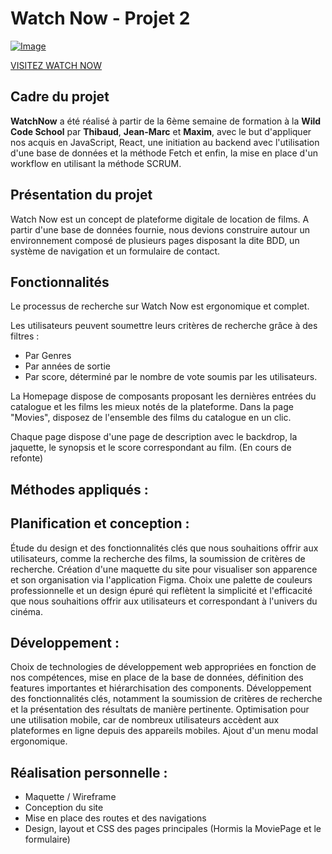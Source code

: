# Watch Now - Projet 2

[![Image](https://i.goopics.net/n380ck.png)](https://goopics.net/i/n380ck)


[VISITEZ WATCH NOW](https://watch-now.remote-fr-3.wilders.dev)


## Cadre du projet
__WatchNow__ a été réalisé à partir de la 6ème semaine de formation à la **Wild Code School** par **Thibaud**, **Jean-Marc** et **Maxim**, avec le but d'appliquer nos acquis en JavaScript, React, une initiation au backend avec l'utilisation d'une base de données et la méthode Fetch et enfin, la mise en place d'un workflow en utilisant la méthode SCRUM.

## Présentation du projet

Watch Now est un concept de plateforme digitale de location de films.
A partir d'une base de données fournie, nous devions construire autour un environnement composé de plusieurs pages disposant la dite BDD, un système de navigation et un formulaire de contact.

## Fonctionnalités 

Le processus de recherche sur Watch Now est ergonomique et complet. 

Les utilisateurs peuvent soumettre leurs critères de recherche grâce à des filtres :
 - Par Genres
 - Par années de sortie
 - Par score, déterminé par le nombre de vote soumis par les utilisateurs.

La Homepage dispose de composants proposant les dernières entrées du catalogue et les films les mieux notés de la plateforme.
Dans la page "Movies", disposez de l'ensemble des films du catalogue en un clic.

Chaque page dispose d'une page de description avec le backdrop, la jaquette, le synopsis et le score correspondant au film. (En cours de refonte)

## Méthodes appliqués :

## Planification et conception :

Étude du design et des fonctionnalités clés que nous souhaitions offrir aux utilisateurs, comme la recherche des films, la soumission de critères de recherche.
Création d'une maquette du site pour visualiser son apparence et son organisation via l'application Figma.
Choix une palette de couleurs professionnelle et un design épuré qui reflètent la simplicité et l'efficacité que nous souhaitions offrir aux utilisateurs et correspondant à l'univers du cinéma.

## Développement :

Choix de technologies de développement web appropriées en fonction de nos compétences, mise en place de la base de données, définition des features importantes et hiérarchisation des components.
Développement des fonctionnalités clés, notamment la soumission de critères de recherche et la présentation des résultats de manière pertinente.
Optimisation pour une utilisation mobile, car de nombreux utilisateurs accèdent aux plateformes en ligne depuis des appareils mobiles. Ajout d'un menu modal ergonomique.

## Réalisation personnelle :

- Maquette / Wireframe
- Conception du site
- Mise en place des routes et des navigations
- Design, layout et CSS des pages principales (Hormis la MoviePage et le formulaire)


